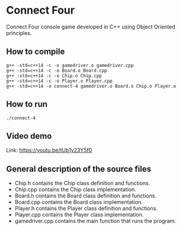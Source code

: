 # Connect Four

Connect Four console game developed in C++ using Object Oriented principles.

## How to compile
```
g++ -std=c++14 -c -o gamedriver.o gamedriver.cpp
g++ -std=c++14 -c -o Board.o Board.cpp
g++ -std=c++14 -c -o Chip.o Chip.cpp
g++ -std=c++14 -c -o Player.o Player.cpp
g++ -std=c++14 -o connect-4 gamedriver.o Board.o Chip.o Player.o
```

## How to run
```
./connect-4
```

## Video demo
Link: https://youtu.be/tUb1y23Y5f0

## General description of the source files
- Chip.h contains the Chip class definition and functions.
- Chip.cpp contains the Chip class implementation.
- Board.h contains the Board class definition and functions.
- Board.cpp contains the Board class implementation.
- Player.h contains the Player class definition and functions.
- Player.cpp contains the Player class implementation.
- gamedriver.cpp contains the main function that runs the program.
